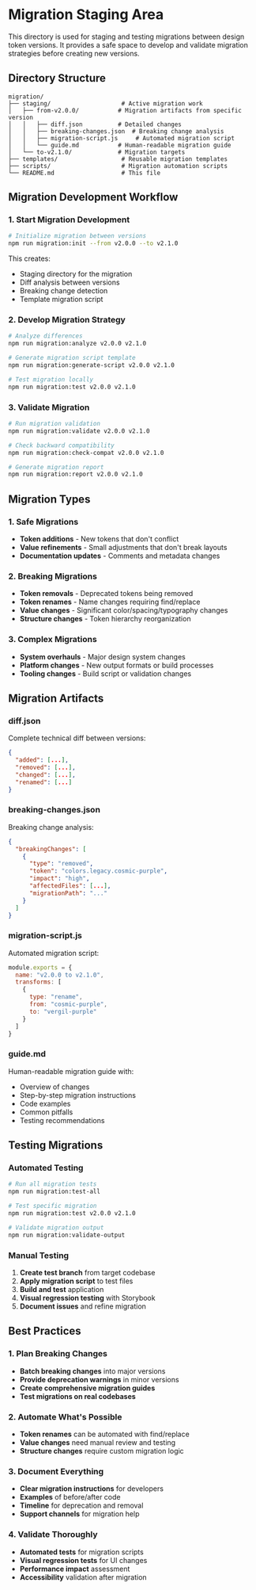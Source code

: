 # Migration Staging Area

This directory is used for staging and testing migrations between design token versions. It provides a safe space to develop and validate migration strategies before creating new versions.

## Directory Structure

```
migration/
├── staging/                    # Active migration work
│   ├── from-v2.0.0/           # Migration artifacts from specific version
│   │   ├── diff.json          # Detailed changes
│   │   ├── breaking-changes.json  # Breaking change analysis
│   │   ├── migration-script.js     # Automated migration script
│   │   └── guide.md           # Human-readable migration guide
│   └── to-v2.1.0/             # Migration targets
├── templates/                  # Reusable migration templates
├── scripts/                    # Migration automation scripts
└── README.md                   # This file
```

## Migration Development Workflow

### 1. Start Migration Development
```bash
# Initialize migration between versions
npm run migration:init --from v2.0.0 --to v2.1.0
```

This creates:
- Staging directory for the migration
- Diff analysis between versions
- Breaking change detection
- Template migration script

### 2. Develop Migration Strategy
```bash
# Analyze differences
npm run migration:analyze v2.0.0 v2.1.0

# Generate migration script template
npm run migration:generate-script v2.0.0 v2.1.0

# Test migration locally
npm run migration:test v2.0.0 v2.1.0
```

### 3. Validate Migration
```bash
# Run migration validation
npm run migration:validate v2.0.0 v2.1.0

# Check backward compatibility
npm run migration:check-compat v2.0.0 v2.1.0

# Generate migration report
npm run migration:report v2.0.0 v2.1.0
```

## Migration Types

### 1. Safe Migrations
- **Token additions** - New tokens that don't conflict
- **Value refinements** - Small adjustments that don't break layouts
- **Documentation updates** - Comments and metadata changes

### 2. Breaking Migrations
- **Token removals** - Deprecated tokens being removed
- **Token renames** - Name changes requiring find/replace
- **Value changes** - Significant color/spacing/typography changes
- **Structure changes** - Token hierarchy reorganization

### 3. Complex Migrations
- **System overhauls** - Major design system changes
- **Platform changes** - New output formats or build processes
- **Tooling changes** - Build script or validation changes

## Migration Artifacts

### diff.json
Complete technical diff between versions:
```json
{
  "added": [...],
  "removed": [...],
  "changed": [...],
  "renamed": [...]
}
```

### breaking-changes.json
Breaking change analysis:
```json
{
  "breakingChanges": [
    {
      "type": "removed",
      "token": "colors.legacy.cosmic-purple",
      "impact": "high",
      "affectedFiles": [...],
      "migrationPath": "..."
    }
  ]
}
```

### migration-script.js
Automated migration script:
```javascript
module.exports = {
  name: "v2.0.0 to v2.1.0",
  transforms: [
    {
      type: "rename",
      from: "cosmic-purple",
      to: "vergil-purple"
    }
  ]
}
```

### guide.md
Human-readable migration guide with:
- Overview of changes
- Step-by-step migration instructions
- Code examples
- Common pitfalls
- Testing recommendations

## Testing Migrations

### Automated Testing
```bash
# Run all migration tests
npm run migration:test-all

# Test specific migration
npm run migration:test v2.0.0 v2.1.0

# Validate migration output
npm run migration:validate-output
```

### Manual Testing
1. **Create test branch** from target codebase
2. **Apply migration script** to test files
3. **Build and test** application
4. **Visual regression testing** with Storybook
5. **Document issues** and refine migration

## Best Practices

### 1. Plan Breaking Changes
- **Batch breaking changes** into major versions
- **Provide deprecation warnings** in minor versions
- **Create comprehensive migration guides**
- **Test migrations on real codebases**

### 2. Automate What's Possible
- **Token renames** can be automated with find/replace
- **Value changes** need manual review and testing
- **Structure changes** require custom migration logic

### 3. Document Everything
- **Clear migration instructions** for developers
- **Examples** of before/after code
- **Timeline** for deprecation and removal
- **Support channels** for migration help

### 4. Validate Thoroughly
- **Automated tests** for migration scripts
- **Visual regression tests** for UI changes
- **Performance impact** assessment
- **Accessibility** validation after migration